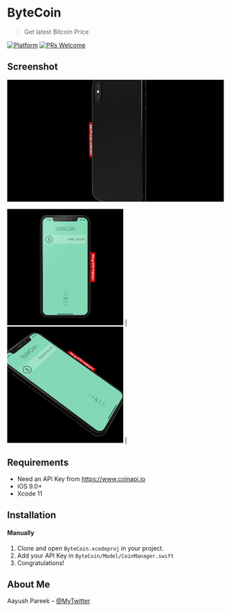 # ByteCoin

> Get latest Bitcoin Price

[![Platform](https://img.shields.io/cocoapods/p/LFAlertController.svg?style=flat)](http://cocoapods.org/pods/LFAlertController)
[![PRs Welcome](https://img.shields.io/badge/PRs-welcome-brightgreen.svg?style=flat-square)](http://makeapullrequest.com)

## Screenshot 

![](screen/gif.gif)

<img src="screen/1.png" width="270"> |
<img src="screen/2.png" width="270"> |

## Requirements
- Need an API Key from https://www.coinapi.io
- iOS 9.0+
- Xcode 11

## Installation

#### Manually
1. Clone and open ```ByteCoin.xcodeproj``` in your project.
2. Add your API Key in ```ByteCoin/Model/CoinManager.swift```
3. Congratulations! 

## About Me

Aayush Pareek – [@MyTwitter](https://twitter.com/Aayush79480626)
